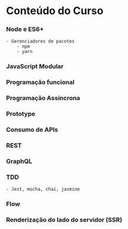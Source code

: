 # Conteúdo do Curso
### Node e ES6+
    - Gerenciadores de pacotes
        - npm 
        - yarn

### JavaScript Modular

### Programação funcional

### Programação Assíncrona

### Prototype

### Consumo de APIs

### REST

### GraphQL

### TDD
    - Jest, mocha, chai, jasmine

### Flow

### Renderização do lado do servidor (SSR)